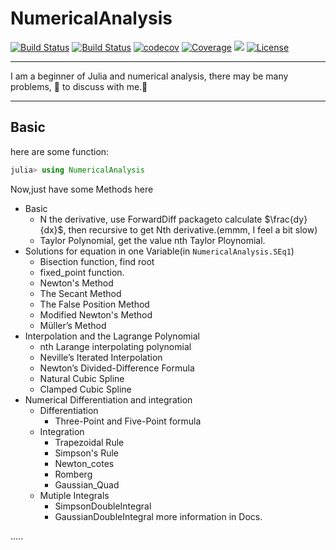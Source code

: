 # NumericalAnalysis

[![Build Status](https://travis-ci.com/ZhouZhuofei/NumericalAnalysis.jl.svg?branch=master)](https://travis-ci.com/ZhouZhuofei/NumericalAnalysis.jl)
[![Build Status](https://ci.appveyor.com/api/projects/status/github/ZhouZhuofei/NumericalAnalysis.jl?svg=true)](https://ci.appveyor.com/project/ZhouZhuofei/NumericalAnalysis-jl)
[![codecov](https://codecov.io/gh/ZhouZhuofei/NumericalAnalysis.jl/branch/master/graph/badge.svg)](https://codecov.io/gh/ZhouZhuofei/NumericalAnalysis.jl)
[![Coverage](https://coveralls.io/repos/github/ZhouZhuofei/NumericalAnalysis.jl/badge.svg?branch=master)](https://coveralls.io/github/ZhouZhuofei/NumericalAnalysis.jl?branch=master)
[![](https://img.shields.io/badge/docs-stable-blue.svg)](https://zhouzhuofei.github.io/NumericalAnalysis.jl/docs/build/index.html)
[![License](https://img.shields.io/badge/license-MIT-brightgreen.svg?style=flat)](https://github.com/ZhouZhuofei/NumericalAnalysis.jl/blob/master/LICENSE)


****

I am a beginner of Julia and numerical analysis, there may be many problems, 👏 to discuss with me.🤣

***

## Basic

here are some function:

```julia
julia> using NumericalAnalysis

```

Now,just have some Methods here

- Basic
  - N the derivative, use ForwardDiff packageto calculate $\frac{dy}{dx}$, then recursive to get Nth derivative.(emmm, I feel a bit slow)
  - Taylor Polynomial, get the value nth Taylor Ploynomial.
- Solutions for equation in one Variable(in `NumericalAnalysis.SEq1`)
  - Bisection function, find root
  - fixed_point function.
  - Newton's Method
  - The Secant Method
  - The False Position Method
  - Modified Newton's Method
  -  Müller’s Method
- Interpolation and the Lagrange Polynomial
  - nth Larange interpolating polynomial
  - Neville’s Iterated Interpolation
  - Newton’s Divided-Difference Formula
  - Natural Cubic Spline
  - Clamped Cubic Spline
- Numerical Differentiation and integration
  - Differentiation
    - Three-Point and Five-Point formula
  - Integration
     - Trapezoidal Rule
     - Simpson's Rule
     - Newton_cotes
     - Romberg
     - Gaussian_Quad
  - Mutiple Integrals
     - SimpsonDoubleIntegral
     - GaussianDoubleIntegral
more information in Docs.

.....
